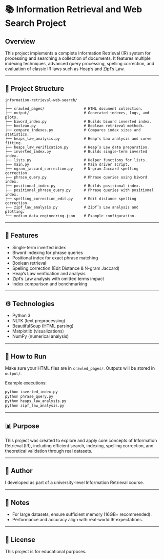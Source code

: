 # 📚 Information Retrieval and Web Search Project

## Overview
This project implements a complete Information Retrieval (IR) system for processing and searching a collection of documents. It features multiple indexing techniques, advanced query processing, spelling correction, and evaluation of classic IR laws such as Heap’s and Zipf’s Law.

---

## 📂 Project Structure
```
information-retrieval-web-search/
│
├── crawled_pages/                  # HTML document collection.
├── output/                         # Generated indexes, logs, and plots.
├── biword_index.py                 # Builds biword inverted index.
├── boolean.py                      # Boolean retrieval methods.
├── compare_indexes.py              # Compares index sizes and statistics.
├── heaps_law_analysis.py           # Heap’s Law analysis and curve fitting.
├── heaps_law_verification.py       # Heap’s Law data preparation.
├── inverted_index.py               # Builds single-term inverted index.
├── lists.py                        # Helper functions for lists.
├── main.py                         # Main driver script.
├── ngram_jaccard_correction.py     # N-gram Jaccard spelling correction.
├── phrase_query.py                 # Phrase queries using biword index.
├── positional_index.py             # Builds positional index.
├── positional_phrase_query.py      # Phrase queries with positional index.
├── spelling_correction_edit.py     # Edit distance spelling correction.
├── zipf_law_analysis.py            # Zipf’s Law analysis and plotting.
└── medium_data_engineering.json    # Example configuration.
```

---

## 🔑 Features
- Single-term inverted index
- Biword indexing for phrase queries
- Positional index for exact phrase matching
- Boolean retrieval
- Spelling correction (Edit Distance & N-gram Jaccard)
- Heap’s Law verification and analysis
- Zipf’s Law analysis with omitted terms impact
- Index comparison and benchmarking

---

## ⚙️ Technologies
- Python 3
- NLTK (text preprocessing)
- BeautifulSoup (HTML parsing)
- Matplotlib (visualizations)
- NumPy (numerical analysis)

---

## 🚀 How to Run
Make sure your HTML files are in `crawled_pages/`. Outputs will be stored in `output/`.

Example executions:
```bash
python inverted_index.py
python phrase_query.py
python heaps_law_analysis.py
python zipf_law_analysis.py
```

---

## 📊 Purpose
This project was created to explore and apply core concepts of Information Retrieval (IR), including efficient search, indexing, spelling correction, and theoretical validation through real datasets.

---

## 📝 Author
I developed as part of a university-level Information Retrieval course.

---

## 📌 Notes
- For large datasets, ensure sufficient memory (16GB+ recommended).
- Performance and accuracy align with real-world IR expectations.

---

## 📃 License
This project is for educational purposes.

